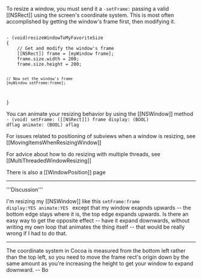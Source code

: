 To resize a window, you must send it a <code>-setFrame:</code> passing a valid [[NSRect]] using the screen's coordinate system. This is most often accomplished by getting the window's frame first, then modifying it.

<code>
- (void)resizeWindowToMyFavoriteSize
{
    // Get and modify the window's frame
    [[NSRect]] frame = [myWindow frame];
    frame.size.width = 200;
    frame.size.height = 200;

    // Now set the window's frame
    [myWindow setFrame:frame];
}
</code>

You can animate your resizing behavior by using the [[NSWindow]] method <code> - (void) setFrame: ([[NSRect]]) frame display: (BOOL) dflag animate: (BOOL) aflag</code>

For issues related to positioning of subviews when a window is resizing, see [[MovingItemsWhenResizingWindow]]

For advice about how to do resizing with multiple threads, see [[MultiThreadedWindowResizing]]

There is also a [[WindowPosition]] page

----

'''Discussion'''

I'm resizing my [[NSWindow]] like this <code>setFrame:frame display:YES animate:YES </code> except that my window exapnds upwards -- the bottom edge stays where it is, the top edge expands upwards.  Is there an easy way to get the opposite effect -- have it expand downwards, without writing my own loop that animates the thing itself -- that would be really wrong if I had to do that.

----

The coordinate system in Cocoa is measured from the bottom left rather than the top left, so you need to move the frame rect's origin down by the same amount as you're increasing the height to get your window to expand downward.  -- Bo